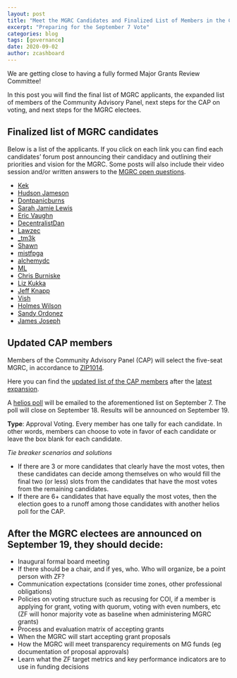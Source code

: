 ```yaml
---
layout: post
title: "Meet the MGRC Candidates and Finalized List of Members in the Community Advisory Panel"
excerpt: "Preparing for the September 7 Vote"
categories: blog
tags: [governance]
date: 2020-09-02
author: zcashboard
---
```


We are getting close to having a fully formed Major Grants Review Committee! 

In this post you will find the final list of MGRC applicants, the expanded list of members of the Community Advisory Panel, next steps for the CAP on voting, and next steps for the MGRC electees.

## Finalized list of MGRC candidates

Below is a list  of the applicants. If you click on each link you can find each candidates’ forum post announcing their candidacy and outlining their priorities and vision for the MGRC. Some posts will also include their video session and/or written answers to the [MGRC open questions](https://docs.google.com/document/d/1HujkcQ8fBloV7G1QbScSsFqC9iqwkSQqDdIm6_1KQKk/edit#heading=h.fb33c1x5lfks).

- [Kek](https://forum.zcashcommunity.com/t/announcing-my-official-candidacy-for-position-on-the-major-grant-review-committee/36336)
- [Hudson Jameson](https://forum.zcashcommunity.com/t/hudson-jameson-announces-his-candidacy-for-an-mgrc-position/36503)
- [Dontpanicburns](https://forum.zcashcommunity.com/t/hello-zeal-i-would-like-your-support-for-the-mgr-committee/36505)
- [Sarah Jamie Lewis](https://forum.zcashcommunity.com/t/sarah-jamie-lewis-announces-her-candidacy-for-the-major-grants-review-committee/36516)
- [Eric Vaughn](https://forum.zcashcommunity.com/t/eric-for-mgrc/36517)
- [DecentralistDan](https://forum.zcashcommunity.com/t/announcing-my-candidacy-for-a-seat-on-the-major-grant-review-committee/36520)
- [Lawzec](https://forum.zcashcommunity.com/t/lawzec-for-major-grants-review-committee/36548)
- [_tm3k](https://forum.zcashcommunity.com/t/tm3ks-announcement-for-the-mgrc-election/36572)
- [Shawn](https://forum.zcashcommunity.com/t/application-for-the-major-grants-review-committee/36591)
- [mistfpga](https://forum.zcashcommunity.com/t/application-for-major-grants-review-committee/36620)
- [alchemydc](https://forum.zcashcommunity.com/t/dc-for-mgrc/36666)
- [ML](https://forum.zcashcommunity.com/t/ml-for-mgrc/36718)
- [Chris Burniske](https://forum.zcashcommunity.com/t/burniske-for-mgrc/36731)
- [Liz Kukka](https://forum.zcashcommunity.com/t/liz-kukka-announces-her-candidacy-for-an-mgrc-position/36761)
- [Jeff Knapp](https://forum.zcashcommunity.com/t/jeff-knapp-candidacy-for-mgrc-position/36886)
- [Vish](https://forum.zcashcommunity.com/t/vish-for-mgrc/36985)
- [Holmes Wilson](https://forum.zcashcommunity.com/t/holmes-wilson-for-mgrc/37034)
- [Sandy Ordonez](https://forum.zcashcommunity.com/t/sandy-ordonez-for-mgrc/37203)
- [James Joseph](https://forum.zcashcommunity.com/t/james-joseph-4-mgrc/37226)

## Updated CAP members

Members of the Community Advisory Panel (CAP) will select the five-seat MGRC, in accordance to [ ZIP1014](https://zips.z.cash/zip-1014#mg-slice-major-grants).

Here you can find the [updated list of the CAP members](https://www.zfnd.org/governance/community-advisory-panel/) after the [latest expansion](https://www.zfnd.org/blog/expanding-cap/). 

A [helios poll](https://vote.heliosvoting.org/helios/elections/fd30d13c-e010-11ea-88f3-4a6a23563c24/questions) will be emailed to the aforementioned list on September 7. The poll will close on September 18. Results will be announced on September 19.

**Type**: Approval Voting. Every member has one tally for each candidate. In other words, members can choose to vote in favor of each candidate or leave the box blank for each candidate.


*Tie breaker scenarios and solutions*
- If there are 3 or more candidates that clearly have the most votes, then these candidates can decide among themselves on who would fill the final two (or less) slots from the candidates that have the most votes from the remaining candidates.
- If there are 6+ candidates that have equally the most votes, then the election goes to a runoff among those candidates with another helios poll for the CAP.

## After the MGRC electees are announced on September 19, they should decide:

- Inaugural formal board meeting
- If there should be a chair, and if yes, who. Who will organize, be a point person with ZF?
- Communication expectations (consider time zones, other professional obligations)
- Policies on voting structure such as recusing for COI, if a member is applying for grant, voting with quorum, voting with even numbers, etc (ZF will honor majority vote as baseline when administering MGRC grants)
- Process and evaluation matrix of accepting grants
- When the MGRC will start accepting grant proposals
- How the MGRC will meet transparency requirements on MG funds (eg documentation of proposal approvals)
- Learn what the ZF target metrics and key performance indicators are to use in funding decisions


